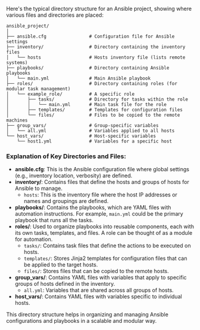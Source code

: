 Here's the typical directory structure for an Ansible project, showing where various files and directories are placed:

```plaintext
ansible_project/
│
├── ansible.cfg                # Configuration file for Ansible settings
├── inventory/                 # Directory containing the inventory files
│   └── hosts                  # Hosts inventory file (lists remote systems)
├── playbooks/                 # Directory containing Ansible playbooks
│   └── main.yml               # Main Ansible playbook
├── roles/                     # Directory containing roles (for modular task management)
│   └── example_role/          # A specific role
│       ├── tasks/             # Directory for tasks within the role
│       │   └── main.yml       # Main task file for the role
│       ├── templates/         # Templates for configuration files
│       └── files/             # Files to be copied to the remote machines
├── group_vars/                # Group-specific variables
│   └── all.yml                # Variables applied to all hosts
└── host_vars/                 # Host-specific variables
    └── host1.yml              # Variables for a specific host
```

### Explanation of Key Directories and Files:

- **ansible.cfg**: This is the Ansible configuration file where global settings (e.g., inventory location, verbosity) are defined.
- **inventory/**: Contains files that define the hosts and groups of hosts for Ansible to manage.
  - `hosts`: This is the inventory file where the host IP addresses or names and groupings are defined.
- **playbooks/**: Contains the playbooks, which are YAML files with automation instructions. For example, `main.yml` could be the primary playbook that runs all the tasks.
- **roles/**: Used to organize playbooks into reusable components, each with its own tasks, templates, and files. A role can be thought of as a module for automation.
  - `tasks/`: Contains task files that define the actions to be executed on hosts.
  - `templates/`: Stores Jinja2 templates for configuration files that can be applied to the target hosts.
  - `files/`: Stores files that can be copied to the remote hosts.
- **group_vars/**: Contains YAML files with variables that apply to specific groups of hosts defined in the inventory.
  - `all.yml`: Variables that are shared across all groups of hosts.
- **host_vars/**: Contains YAML files with variables specific to individual hosts.

This directory structure helps in organizing and managing Ansible configurations and playbooks in a scalable and modular way.
